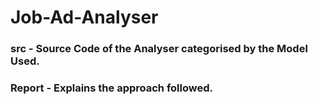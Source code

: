 # Job-Ad-Analyser

### src - Source Code of the Analyser categorised by the Model Used.
### Report - Explains the approach followed.  
